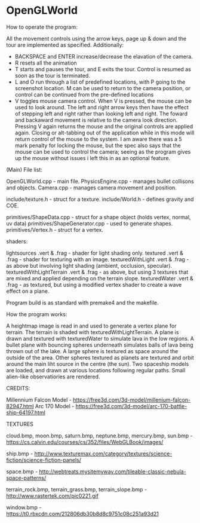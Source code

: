 # OpenGLWorld

How to operate the program:

All the movement controls using the arrow keys, page up & down and the tour are implemented as specified. Additionally:

- BACKSPACE and ENTER increase/decrease the elavation of the camera.
- R resets all the animation
- T starts and pauses the tour, and E exits the tour. Control is resumed as soon as the tour is terminated.
- L and O run through a list of predefined locations, with P going to the screenshot location. M can be used to return to the camera position, or 
	control can be continued from the pre-defined locations
- V toggles mouse camera control. When V is pressed, the mouse can be used to look around. The left and right arrow keys then have the effect of stepping
	left and right rather than looking left and right. The foward and backaward movement is relative to the camera look direction. Pressing V again 
	returns the mouse and the original controls are applied again. Closing or alt-tabbing out of the application while in this mode will return 
	control of the mouse to the system. I am aware there was a 5 mark penalty for locking the mouse, but the spec also says that the mouse can be used
	to control the camera; seeing as the program gives up the mouse without issues i left this in as an optional feature.
	
(Main) File list:

OpenGLWorld.cpp - main file.
PhysicsEngine.cpp - manages bullet collisons and objects.
Camera.cpp - manages camera movement and position.

include/texture.h - struct for a texture.
include/World.h - defines gravity and COE.

primitives/ShapeData.cpp - struct for a shape object (holds vertex, normal, uv data)
primitives/ShapeGenerator.cpp - used to generate shapes.
primitives/Vertex.h - struct for a vertex.

shaders:

lightsources .vert & .frag - shader for light shading only.
textured .vert & .frag - shader for texturing with an image.
texturedWithLight .vert & .frag - as above but involving light shading (ambient, occlusion, specular).
texturedWithLightTerrain .vert & .frag - as above, but using 3 textures that are mixed and applied depending on the terrain slope.
texturedWater .vert & .frag - as textured, but using a modified vertex shader to create a wave effect on a plane.

Program build is as standard with premake4 and the makefile.

How the program works:

A heightmap image is read in and used to generate a vertex plane for terrain. The terrain is shaded with texturedWithLightTerrain. 
A plane is drawn and textured with texturedWater to simulate lava in the low regions. A bullet plane with bouncing spheres underneath 
simulates balls of lava being thrown out of the lake. A large sphere is textured as space around the outside of the area. Other spheres 
textured as planets are textured and orbit around the main liht source in the centre (the sun). Two spaceship models are loaded, and drawn 
at various locations following regular paths. Small alien-like observatiories are rendered.

CREDITS:

Millennium Falcon Model - https://free3d.com/3d-model/millenium-falcon-82947.html
Arc 170 Model - https://free3d.com/3d-model/arc-170-battle-ship-64197.html

TEXTURES

cloud.bmp, moon.bmp, saturn.bmp, neptune.bmp, mercury.bmp, 
sun.bmp - https://cs.calvin.edu/courses/cs/352/files/WebGLBook/images/

ship.bmp - http://www.texturemax.com/category/textures/science-fiction/science-fiction-panels/

space.bmp - http://webtreats.mysitemyway.com/tileable-classic-nebula-space-patterns/

terrain_rock.bmp, terrain_grass.bmp, terrain_slope.bmp - http://www.rastertek.com/pic0221.gif

window.bmp - https://t0.rbxcdn.com/212806db30b8d8c9751c08c251a93d21
